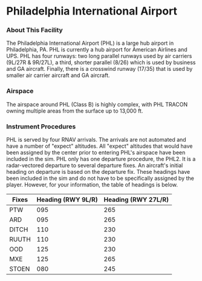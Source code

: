 # Philadelphia International Airport

### About This Facility
The Philadelphia International Airport (PHL) is a large hub airport in Philadelphia, PA. PHL is currently a hub airport for American Airlines and UPS. PHL has four runways: two long parallel runways used by air carriers (9L/27R & 9R/27L), a third, shorter parallel (8/26) which is used by business and GA aircraft. Finally, there is a crosswind runway (17/35) that is used by smaller air carrier aircraft and GA aircraft.

### Airspace
The airspace around PHL (Class B) is highly complex, with PHL TRACON owning multiple areas from the surface up to 13,000 ft. 

### Instrument Procedures
PHL is served by four RNAV arrivals. The arrivals are not automated and have a number of "expect" altitudes. All "expect" altitudes that would have been assigned by the center prior to entering PHL's airspace have been included in the sim. PHL only has one departure procedure, the PHL2. It is a radar-vectored departure to several departure fixes. An aircraft's initial heading on departure is based on the departure fix. These headings have been included in the sim and do not have to be specifically assigned by the player. However, for your information, the table of headings is below.

| Fixes         | Heading (RWY 9L/R)   | Heading (RWY 27L/R) |
|---------------|----------------------|---------------------|
| PTW           | 095                  | 265                 | 
| ARD           | 095                  | 265                 |
| DITCH         | 110                  | 230                 |
| RUUTH         | 110                  | 230                 |
| OOD           | 125                  | 230                 |
| MXE           | 125                  | 265                 |
| STOEN         | 080                  | 245                 |

